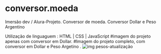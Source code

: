 # conversor.moeda
Imersão dev / Alura-Projeto. Conversor de moeda.
Conversor Dollar  e Peso Argentino

Utilização de linguaguem : HTML | CSS | JavaScript
#imagem do projeto apenas com conversor em Dollar.
#Imagem do projeto completo, com conversor em Dollar e Peso Argetino .
![img pesos-atualização](https://user-images.githubusercontent.com/83001019/189102812-60102603-bf81-4894-9818-3f6cc07584cd.png)
